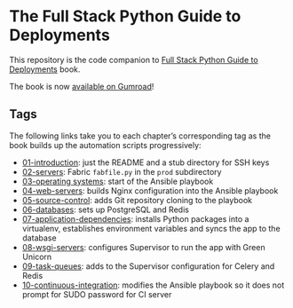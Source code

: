 # The Full Stack Python Guide to Deployments
This repository is the code companion to 
[Full Stack Python Guide to Deployments](http://www.deploypython.com/)
book.

The book is now [available on Gumroad](https://gumroad.com/l/WOvyt)!

## Tags
The following links take you to each chapter’s corresponding tag as the
book builds up the automation scripts progressively:

* [01-introduction](https://github.com/svacha/fsp-deployment-guide/tree/01-introduction): just the README and a stub directory for SSH keys
* [02-servers](https://github.com/svacha/fsp-deployment-guide/tree/02-servers): Fabric `fabfile.py` in the `prod` subdirectory
* [03-operating systems](https://github.com/svacha/fsp-deployment-guide/tree/03-operating-systems): start of the Ansible playbook
* [04-web-servers](https://github.com/svacha/fsp-deployment-guide/tree/04-web-servers): builds Nginx configuration into the Ansible playbook
* [05-source-control](https://github.com/svacha/fsp-deployment-guide/tree/05-source-control): adds Git repository cloning to the playbook
* [06-databases](https://github.com/svacha/fsp-deployment-guide/tree/06-databases): sets up PostgreSQL and Redis
* [07-application-dependencies](https://github.com/svacha/fsp-deployment-guide/tree/07-application-dependencies): installs Python packages into a virtualenv, establishes environment variables and syncs the app to the database
* [08-wsgi-servers](https://github.com/svacha/fsp-deployment-guide/tree/08-wsgi-servers): configures Supervisor to run the app with Green Unicorn
* [09-task-queues](https://github.com/svacha/fsp-deployment-guide/tree/09-task-queues): adds to the Supervisor configuration for Celery and Redis
* [10-continuous-integration](https://github.com/svacha/fsp-deployment-guide/tree/10-continuous-integration): modifies the Ansible playbook so it does not prompt for SUDO password for CI server

